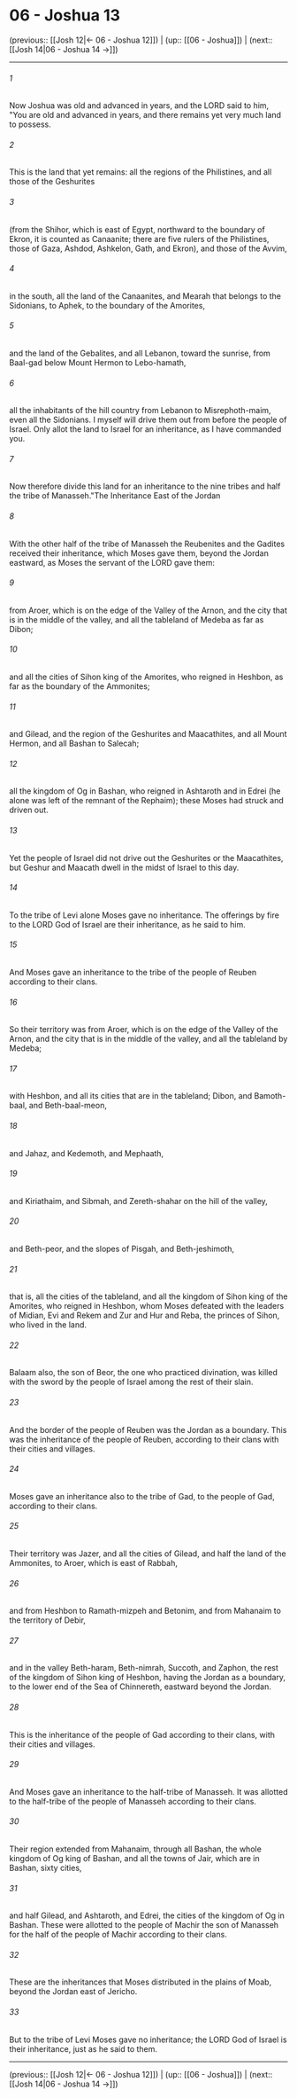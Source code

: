 # 06 - Joshua 13

(previous:: [[Josh 12|← 06 - Joshua 12]]) | (up:: [[06 - Joshua]]) | (next:: [[Josh 14|06 - Joshua 14 →]])

***


###### 1 
Now Joshua was old and advanced in years, and the LORD said to him, "You are old and advanced in years, and there remains yet very much land to possess. 

###### 2 
This is the land that yet remains: all the regions of the Philistines, and all those of the Geshurites 

###### 3 
(from the Shihor, which is east of Egypt, northward to the boundary of Ekron, it is counted as Canaanite; there are five rulers of the Philistines, those of Gaza, Ashdod, Ashkelon, Gath, and Ekron), and those of the Avvim, 

###### 4 
in the south, all the land of the Canaanites, and Mearah that belongs to the Sidonians, to Aphek, to the boundary of the Amorites, 

###### 5 
and the land of the Gebalites, and all Lebanon, toward the sunrise, from Baal-gad below Mount Hermon to Lebo-hamath, 

###### 6 
all the inhabitants of the hill country from Lebanon to Misrephoth-maim, even all the Sidonians. I myself will drive them out from before the people of Israel. Only allot the land to Israel for an inheritance, as I have commanded you. 

###### 7 
Now therefore divide this land for an inheritance to the nine tribes and half the tribe of Manasseh."The Inheritance East of the Jordan 

###### 8 
With the other half of the tribe of Manasseh the Reubenites and the Gadites received their inheritance, which Moses gave them, beyond the Jordan eastward, as Moses the servant of the LORD gave them: 

###### 9 
from Aroer, which is on the edge of the Valley of the Arnon, and the city that is in the middle of the valley, and all the tableland of Medeba as far as Dibon; 

###### 10 
and all the cities of Sihon king of the Amorites, who reigned in Heshbon, as far as the boundary of the Ammonites; 

###### 11 
and Gilead, and the region of the Geshurites and Maacathites, and all Mount Hermon, and all Bashan to Salecah; 

###### 12 
all the kingdom of Og in Bashan, who reigned in Ashtaroth and in Edrei (he alone was left of the remnant of the Rephaim); these Moses had struck and driven out. 

###### 13 
Yet the people of Israel did not drive out the Geshurites or the Maacathites, but Geshur and Maacath dwell in the midst of Israel to this day. 

###### 14 
To the tribe of Levi alone Moses gave no inheritance. The offerings by fire to the LORD God of Israel are their inheritance, as he said to him. 

###### 15 
And Moses gave an inheritance to the tribe of the people of Reuben according to their clans. 

###### 16 
So their territory was from Aroer, which is on the edge of the Valley of the Arnon, and the city that is in the middle of the valley, and all the tableland by Medeba; 

###### 17 
with Heshbon, and all its cities that are in the tableland; Dibon, and Bamoth-baal, and Beth-baal-meon, 

###### 18 
and Jahaz, and Kedemoth, and Mephaath, 

###### 19 
and Kiriathaim, and Sibmah, and Zereth-shahar on the hill of the valley, 

###### 20 
and Beth-peor, and the slopes of Pisgah, and Beth-jeshimoth, 

###### 21 
that is, all the cities of the tableland, and all the kingdom of Sihon king of the Amorites, who reigned in Heshbon, whom Moses defeated with the leaders of Midian, Evi and Rekem and Zur and Hur and Reba, the princes of Sihon, who lived in the land. 

###### 22 
Balaam also, the son of Beor, the one who practiced divination, was killed with the sword by the people of Israel among the rest of their slain. 

###### 23 
And the border of the people of Reuben was the Jordan as a boundary. This was the inheritance of the people of Reuben, according to their clans with their cities and villages. 

###### 24 
Moses gave an inheritance also to the tribe of Gad, to the people of Gad, according to their clans. 

###### 25 
Their territory was Jazer, and all the cities of Gilead, and half the land of the Ammonites, to Aroer, which is east of Rabbah, 

###### 26 
and from Heshbon to Ramath-mizpeh and Betonim, and from Mahanaim to the territory of Debir, 

###### 27 
and in the valley Beth-haram, Beth-nimrah, Succoth, and Zaphon, the rest of the kingdom of Sihon king of Heshbon, having the Jordan as a boundary, to the lower end of the Sea of Chinnereth, eastward beyond the Jordan. 

###### 28 
This is the inheritance of the people of Gad according to their clans, with their cities and villages. 

###### 29 
And Moses gave an inheritance to the half-tribe of Manasseh. It was allotted to the half-tribe of the people of Manasseh according to their clans. 

###### 30 
Their region extended from Mahanaim, through all Bashan, the whole kingdom of Og king of Bashan, and all the towns of Jair, which are in Bashan, sixty cities, 

###### 31 
and half Gilead, and Ashtaroth, and Edrei, the cities of the kingdom of Og in Bashan. These were allotted to the people of Machir the son of Manasseh for the half of the people of Machir according to their clans. 

###### 32 
These are the inheritances that Moses distributed in the plains of Moab, beyond the Jordan east of Jericho. 

###### 33 
But to the tribe of Levi Moses gave no inheritance; the LORD God of Israel is their inheritance, just as he said to them.

***

(previous:: [[Josh 12|← 06 - Joshua 12]]) | (up:: [[06 - Joshua]]) | (next:: [[Josh 14|06 - Joshua 14 →]])
